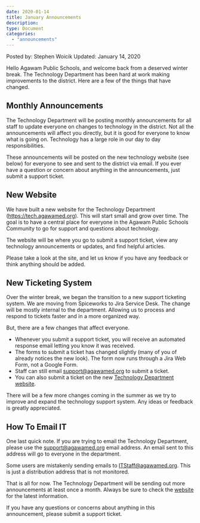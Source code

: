 ```yaml
---
date: 2020-01-14
title: January Announcements
description:
type: Document
categories:
  - "announcements"
---
```

Posted by: Stephen Woicik
Updated: January 14, 2020

Hello Agawam Public Schools, and welcome back from a deserved winter break. The Technology Department has been hard at work making improvements to the district. Here are a few of the things that have changed.

## Monthly Announcements
The Technology Department will be posting monthly announcements for all staff to update everyone on changes to technology in the district. Not all the announcements will affect you directly, but it is good for everyone to know what is going on. Technology has a large role in our day to day responsibilities. 

These announcements will be posted on the new technology website (see below) for everyone to see and sent to the district via email. If you ever have a question or concern about anything in the announcements, just submit a support ticket. 

## New Website
We have built a new website for the Technology Department (https://tech.agawamed.org). This will start small and grow over time. The goal is to have a central place for everyone in the Agawam Public Schools Community to go for support and questions about technology. 

The website will be where you go to submit a support ticket, view any technology announcements or updates, and find helpful articles. 

Please take a look at the site, and let us know if you have any feedback or think anything should be added. 

## New Ticketing System
Over the winter break, we began the transition to a new support ticketing system. We are moving from Spiceworks to Jira Service Desk. The change will be mostly internal to the department. Allowing us to process and respond to tickets faster and in a more organized way. 

But, there are a few changes that affect everyone. 

- Whenever you submit a support ticket, you will receive an automated response email letting you know it was received. 
- The forms to submit a ticket has changed slightly (many of you of already notices the new look). The form now runs through a Jira Web Form, not a Google Form. 
- Staff can still email support@agawamed.org to submit a ticket. 
- You can also submit a ticket on the new [Technology Department website](https://tech.agawamed.org).

There will be a few more changes coming in the summer as we try to improve and expand the technology support system. Any ideas or feedback is greatly appreciated. 


## How To Email IT
One last quick note. If you are trying to email the Technology Department, please use the support@agawamed.org email address. An email sent to this address will go to everyone in the department. 

Some users are mistakenly sending emails to ITStaff@agawamed.org. This is just a distribution address that is not monitored. 

That is all for now. The Technology Department will be sending out more announcements at least once a month. Always be sure to check the [website](https://tech.agawamed.org) for the latest information. 

If you have any questions or concerns about anything in this announcement, please submit a support ticket. 
